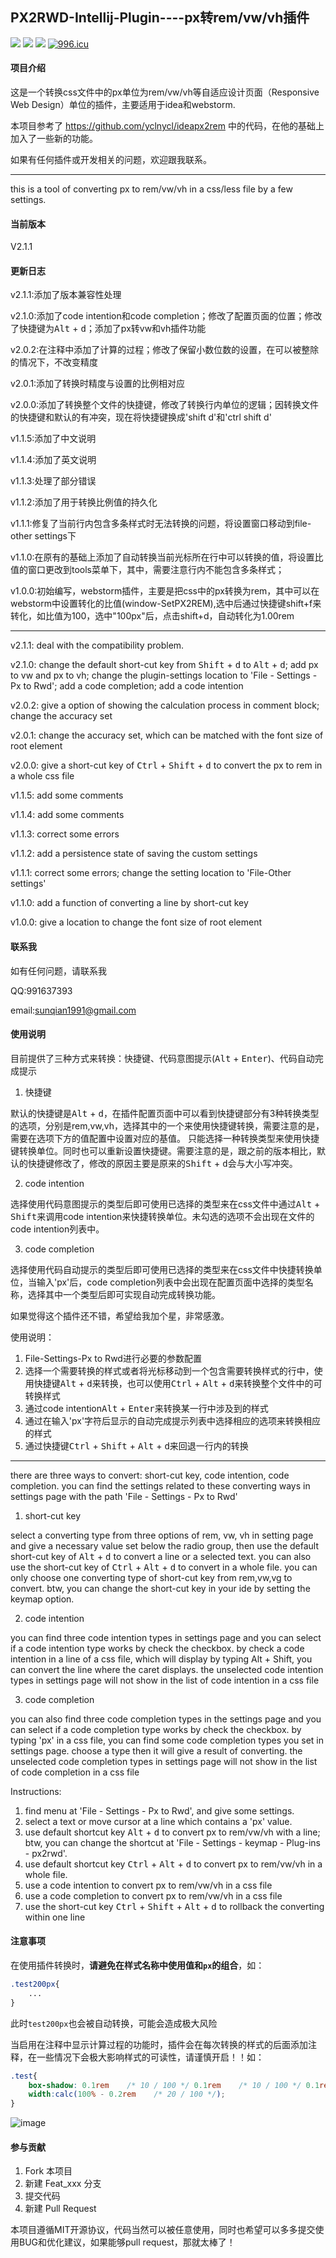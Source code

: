 ## PX2RWD-Intellij-Plugin----px转rem/vw/vh插件

[![](https://img.shields.io/badge/license-MIT-000000.svg)](https://github.com/sunqian1991/px2rwd-intellij-plugin/blob/master/LICENSE)
[![](https://img.shields.io/jetbrains/plugin/v/11187.svg)](https://plugins.jetbrains.com/plugin/11187-px2rem)
[![](https://img.shields.io/jetbrains/plugin/d/11187.svg)](https://plugins.jetbrains.com/plugin/11187-px2rem)
[![996.icu](https://img.shields.io/badge/link-996.icu-red.svg)](https://996.icu)

#### 项目介绍

这是一个转换css文件中的px单位为rem/vw/vh等自适应设计页面（Responsive Web Design）单位的插件，主要适用于idea和webstorm. 

本项目参考了 https://github.com/yclnycl/ideapx2rem 中的代码，在他的基础上加入了一些新的功能。

如果有任何插件或开发相关的问题，欢迎跟我联系。

*********************************************

this is a tool of converting px to rem/vw/vh in a css/less file by a few settings.

#### 当前版本

V2.1.1

#### 更新日志

v2.1.1:添加了版本兼容性处理

v2.1.0:添加了code intention和code completion；修改了配置页面的位置；修改了快捷键为<kbd>Alt</kbd> + <kbd>d</kbd>；添加了px转vw和vh插件功能

v2.0.2:在注释中添加了计算的过程；修改了保留小数位数的设置，在可以被整除的情况下，不改变精度

v2.0.1:添加了转换时精度与设置的比例相对应

v2.0.0:添加了转换整个文件的快捷键，修改了转换行内单位的逻辑；因转换文件的快捷键和默认的有冲突，现在将快捷键换成'shift d'和'ctrl shift d'

v1.1.5:添加了中文说明

v1.1.4:添加了英文说明

v1.1.3:处理了部分错误

v1.1.2:添加了用于转换比例值的持久化 

v1.1.1:修复了当前行内包含多条样式时无法转换的问题，将设置窗口移动到file-other settings下

v1.1.0:在原有的基础上添加了自动转换当前光标所在行中可以转换的值，将设置比值的窗口更改到tools菜单下，其中，需要注意行内不能包含多条样式；

v1.0.0:初始编写，webstorm插件，主要是把css中的px转换为rem，其中可以在webstorm中设置转化的比值(window-SetPX2REM),选中后通过快捷键shift+f来转化，如比值为100，选中"100px"后，点击shift+d，自动转化为1.00rem

*********************************************

v2.1.1: deal with the compatibility problem.

v2.1.0: change the default short-cut key from <kbd>Shift</kbd> + <kbd>d</kbd> to <kbd>Alt</kbd> + <kbd>d</kbd>; add px to vw and px to vh; change the plugin-settings location to 'File - Settings - Px to Rwd'; add a code completion; add a code intention

v2.0.2: give a option of showing the calculation process in comment block; change the accuracy set

v2.0.1: change the accuracy set, which can be matched with the font size of root element

v2.0.0: give a short-cut key of <kbd>Ctrl</kbd> + <kbd>Shift</kbd> + <kbd>d</kbd> to convert the px to rem in a whole css file

v1.1.5: add some comments

v1.1.4: add some comments

v1.1.3: correct some errors

v1.1.2: add a persistence state of saving the custom settings

v1.1.1: correct some errors; change the setting location to 'File-Other settings'

v1.1.0: add a function of converting a line by short-cut key

v1.0.0: give a location to change the font size of root element


#### 联系我

如有任何问题，请联系我

QQ:991637393

email:sunqian1991@gmail.com


#### 使用说明
目前提供了三种方式来转换：快捷键、代码意图提示(<kbd>Alt</kbd> + <kbd>Enter</kbd>)、代码自动完成提示

1. 快捷键

默认的快捷键是<kbd>Alt</kbd> + <kbd>d</kbd>，在插件配置页面中可以看到快捷键部分有3种转换类型的选项，分别是rem,vw,vh，选择其中的一个来使用快捷键转换，需要注意的是，需要在选项下方的值配置中设置对应的基值。
只能选择一种转换类型来使用快捷键转换单位。同时也可以重新设置快捷键。需要注意的是，跟之前的版本相比，默认的快捷键修改了，修改的原因主要是原来的<kbd>Shift</kbd> + <kbd>d</kbd>会与大小写冲突。

2. code intention

选择使用代码意图提示的类型后即可使用已选择的类型来在css文件中通过<kbd>Alt</kbd> + <kbd>Shift</kbd>来调用code intention来快捷转换单位。未勾选的选项不会出现在文件的code intention列表中。

3. code completion

选择使用代码自动提示的类型后即可使用已选择的类型来在css文件中快捷转换单位，当输入'px'后，code completion列表中会出现在配置页面中选择的类型名称，选择其中一个类型后即可实现自动完成转换功能。

如果觉得这个插件还不错，希望给我加个星，非常感激。

使用说明：
1. File-Settings-Px to Rwd进行必要的参数配置
2. 选择一个需要转换的样式或者将光标移动到一个包含需要转换样式的行中，使用快捷键<kbd>Alt</kbd> + <kbd>d</kbd>来转换，也可以使用<kbd>Ctrl</kbd> + <kbd>Alt</kbd> + <kbd>d</kbd>来转换整个文件中的可转换样式
3. 通过code intention<kbd>Alt</kbd> + <kbd>Enter</kbd>来转换某一行中涉及到的样式
4. 通过在输入'px'字符后显示的自动完成提示列表中选择相应的选项来转换相应的样式
5. 通过快捷键<kbd>Ctrl</kbd> + <kbd>Shift</kbd> + <kbd>Alt</kbd> + <kbd>d</kbd>来回退一行内的转换

*********************************************

there are three ways to convert: short-cut key, code intention, code completion. you can find the settings related to these converting ways in settings page with the path 'File - Settings - Px to Rwd'

1. short-cut key

select a converting type from three options of rem, vw, vh in setting page and give a necessary value set below the radio group, then use the default short-cut key of <kbd>Alt</kbd> + <kbd>d</kbd> to convert a line or a selected text. you can also use the short-cut key of <kbd>Ctrl</kbd> + <kbd>Alt</kbd> + <kbd>d</kbd> to convert in a whole file.
you can only choose one converting type of short-cut key from rem,vw,vg to convert.
btw, you can change the short-cut key in your ide by setting the keymap option.

2. code intention

you can find three code intention types in settings page and you can select if a code intention type works by check the checkbox.
by check a code intention in a line of a css file, which will display by typing Alt + Shift, you can convert the line where the caret displays.
the unselected code intention types in settings page will not show in the list of code intention in a css file

3. code completion

you can also find three code completion types in the settings page and you can select if a code completion type works by check the checkbox.
by typing 'px' in a css file, you can find some code completion types you set in settings page. choose a type then it will give a result of converting.
the unselected code completion types in settings page will not show in the list of code completion in a css file

Instructions:
1. find menu at 'File - Settings - Px to Rwd', and give some settings.
2. select a text or move cursor at a line which contains a 'px' value.
3. use default shortcut key <kbd>Alt</kbd> + <kbd>d</kbd> to convert px to rem/vw/vh with a line; btw, you can change the shortcut at 'File - Settings - keymap - Plug-ins - px2rwd'.
4. use default shortcut key <kbd>Ctrl</kbd> + <kbd>Alt</kbd> + <kbd>d</kbd> to convert px to rem/vw/vh in a whole file.
5. use a code intention to convert px to rem/vw/vh in a css file
6. use a code completion to convert px to rem/vw/vh in a css file
7. use the short-cut key <kbd>Ctrl</kbd> + <kbd>Shift</kbd> + <kbd>Alt</kbd> + <kbd>d</kbd> to rollback the converting within one line


#### 注意事项
在使用插件转换时，**请避免在样式名称中使用值和`px`的组合**，如：
```css
.test200px{
    ...
}
```
此时`test200px`也会被自动转换，可能会造成极大风险

当启用在注释中显示计算过程的功能时，插件会在每次转换的样式的后面添加注释，在一些情况下会极大影响样式的可读性，请谨慎开启！！如：
```css
.test{
    box-shadow: 0.1rem    /* 10 / 100 */ 0.1rem    /* 10 / 100 */ 0.1rem    /* 10 / 100 */ #000;
    width:calc(100% - 0.2rem    /* 20 / 100 */);
}
```

![image][opt_gif]

#### 参与贡献

1. Fork 本项目
2. 新建 Feat_xxx 分支
3. 提交代码
4. 新建 Pull Request

本项目遵循MIT开源协议，代码当然可以被任意使用，同时也希望可以多多提交使用BUG和优化建议，如果能够pull request，那就太棒了！



[opt_gif]:https://github.com/sunqian1991/px2rwd-intellij-plugin/raw/master/src/main/resources/images/px2rwd.gif
